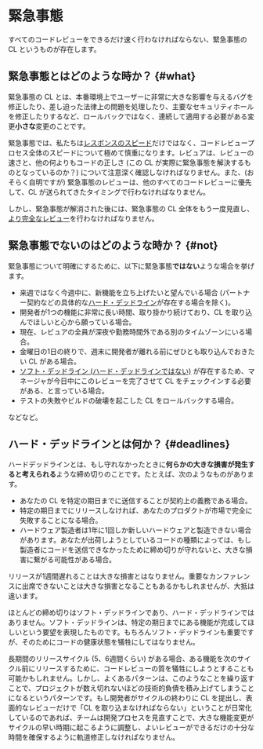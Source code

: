 # 緊急事態

すべてのコードレビューをできるだけ速く行わなければならない、緊急事態の CL というものが存在します。



## 緊急事態とはどのような時か？ {#what}

緊急事態の CL とは、本番環境上でユーザーに非常に大きな影響を与えるバグを修正したり、差し迫った法律上の問題を処理したり、主要なセキュリティホールを修正したりするなど、ロールバックではなく、連続して適用する必要がある変更**小さな**変更のことです。

緊急事態では、私たちは[レスポンスのスピード](reviewer/speed.md)だけではなく、コードレビュープロセス全体のスピードについて極めて慎重になります。レビュアは、レビューの速さと、他の何よりもコードの正しさ (この CL が実際に緊急事態を解決するものとなっているのか？) について注意深く確認しなければなりません。また、(おそらく自明ですが) 緊急事態のレビューは、他のすべてのコードレビューに優先して、CL が送られてきたタイミングで行わなければなりません。

しかし、緊急事態が解消された後には、緊急事態の CL 全体をもう一度見直し、[より完全なレビュー](reviewer/looking-for.md)を行わなければなりません。

## 緊急事態でないのはどのような時か？ {#not}

緊急事態について明確にするために、以下に緊急事態**ではない**ような場合を挙げます。

-   来週ではなく今週中に、新機能を立ち上げたいと望んでいる場合 (パートナー契約などの具体的な[ハード・デッドライン](#deadlines)が存在する場合を除く)。
-   開発者が1つの機能に非常に長い時間、取り掛かり続けており、CL を取り込んでほしいと心から願っている場合。
-   現在、レビュアの全員が深夜や勤務時間外である別のタイムゾーンにいる場合。
-   金曜日の1日の終りで、週末に開発者が離れる前にぜひとも取り込んでおきたい CL がある場合。
-   [ソフト・デッドライン (ハード・デッドラインではない)](#deadlines) が存在するため、マネージャが今日中にこのレビューを完了させて CL をチェックインする必要がある、と言っている場合。
-   テストの失敗やビルドの破壊を起こした CL をロールバックする場合。

などなど。

## ハード・デッドラインとは何か？ {#deadlines}

ハードデッドラインとは、もし守れなかったときに**何らかの大きな損害が発生すると考えられる**ような締め切りのことです。たとえば、次のようなものがあります。

-   あなたの CL を特定の期日までに送信することが契約上の義務である場合。
-   特定の期日までにリリースしなければ、あなたのプロダクトが市場で完全に失敗することになる場合。
-   ハードウェア製造者は1年に1回しか新しいハードウェアと製造できない場合があります。あなたが出荷しようとしているコードの種類によっては、もし製造者にコードを送信できなかったために締め切りが守れないと、大きな損害に繋がる可能性がある場合。

リリースが1週間遅れることは大きな損害とはなりません。重要なカンファレンスに出席できないことは大きな損害となることもあるかもしれませんが、大抵は違います。

ほとんどの締め切りはソフト・デッドラインであり、ハード・デッドラインではありません。ソフト・デッドラインは、特定の期日までにある機能が完成してほしいという要望を表現したものです。もちろんソフト・デッドラインも重要ですが、そのためにコードの健康状態を犠牲にしてはなりません。

長期間のリリースサイクル (5、6週間くらい) がある場合、ある機能を次のサイクル前にリリースするために、コードレビューの質を犠牲にしようとすることも可能かもしれません。しかし、よくあるパターンは、このようなことを繰り返すことで、プロジェクトが数え切れないほどの技術的負債を積み上げてしまうことになるというパターンです。もし開発者がサイクルの終わりに CL を提出し、表面的なレビューだけで「CL を取り込まなければならない」ということが日常化しているのであれば、チームは開発プロセスを見直すことで、大きな機能変更がサイクルの早い時期に起こるように調整し、よいレビューができるだけの十分な時間を確保するように軌道修正しなければなりません。
